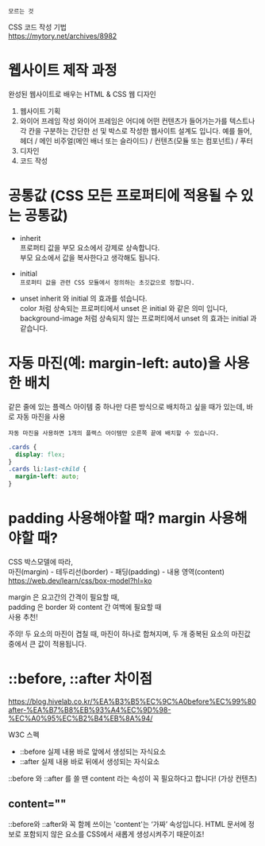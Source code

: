 `모르는 것`

CSS 코드 작성 기법  
https://mytory.net/archives/8982

# 웹사이트 제작 과정

완성된 웹사이트로 배우는 HTML & CSS 웹 디자인

1. 웹사이트 기획
2. 와이어 프레임 작성
   와이어 프레임은 어디에 어떤 컨텐츠가 들어가는가를 텍스트나 각 칸을 구분하는 간단한 선 및 박스로 작성한 웹사이트 설계도 입니다.
   예를 들어, 헤더 / 메인 비주얼(메인 배너 또는 슬라이드) / 컨텐츠(모듈 또는 컴포넌트) / 푸터
3. 디자인
4. 코드 작성

# 공통값 (CSS 모든 프로퍼티에 적용될 수 있는 공통값)

- inherit  
  프로퍼티 값을 부모 요소에서 강제로 상속합니다.  
  부모 요소에서 값을 복사한다고 생각해도 됩니다.

- initial  
  `프로퍼티 값을 관련 CSS 모듈에서 정의하는 초깃값으로 정합니다.`

- unset
  inherit 와 initial 의 효과를 섞습니다.  
  color 처럼 상속되는 프로퍼티에서 unset 은 initial 와 같은 의미 입니다,  
  background-image 처럼 상속되지 않는 프로퍼티에서 unset 의 효과는 initial 과 같습니다.

# 자동 마진(예: margin-left: auto)을 사용한 배치

같은 줄에 있는 플렉스 아이템 중 하나만 다른 방식으로 배치하고 싶을 때가 있는데, 바로 자동 마진을 사용

`자동 마진을 사용하면 1개의 플랙스 아이템만 오른쪽 끝에 배치할 수 있습니다.`

```css
.cards {
  display: flex;
}
.cards li:last-child {
  margin-left: auto;
}
```

# padding 사용해야할 때? margin 사용해야할 때?

CSS 박스모델에 따라,  
마진(margin) - 테두리선(border) - 패딩(padding) - 내용 영역(content)
https://web.dev/learn/css/box-model?hl=ko

margin 은 요고간의 간격이 필요할 때,  
padding 은 border 와 content 간 여백에 필요할 때  
사용 추천!

주의! 두 요소의 마진이 겹칠 때, 마진이 하나로 합쳐지며, 두 개 중복된 요소의 마진값 중에서 큰 값이 적용됩니다.

# ::before, ::after 차이점

https://blog.hivelab.co.kr/%EA%B3%B5%EC%9C%A0before%EC%99%80after-%EA%B7%B8%EB%93%A4%EC%9D%98-%EC%A0%95%EC%B2%B4%EB%8A%94/

W3C 스펙

- ::before 실제 내용 바로 앞에서 생성되는 자식요소
- ::after 실제 내용 바로 뒤에서 생성되는 자식요소​

::before 와 ::after 를 쓸 땐 content 라는 속성이 꼭 필요하다고 합니다! (가상 컨텐츠)

## content=""

::before와 ::after와 꼭 함께 쓰이는 'content'는 ‘가짜’ 속성입니다.
HTML 문서에 정보로 포함되지 않은 요소를 CSS에서 새롭게 생성시켜주기 때문이죠!
